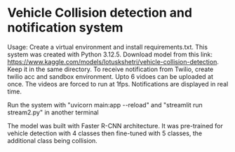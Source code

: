 # Vehicle Collision detection and notification system

Usage:
Create a virtual environment and install requirements.txt. This system was created with Python 3.12.5. 
Download model from this link: https://www.kaggle.com/models/lotuskshetri/vehicle-collision-detection. Keep it in the same directory.
To receive notification from Twilio, create twilio acc and sandbox environment.
Upto 6 vidoes can be uploaded at once. The videos are forced to run at 1fps. Notifications are displayed in real time.

Run the system with "uvicorn main:app --reload" and "streamlit run stream2.py" in another terminal

The model was built with Faster R-CNN architecture. It was pre-trained for vehicle detection with 4 classes then fine-tuned with 5 classes, the additional class being collision. 
